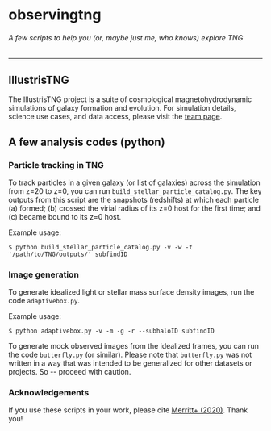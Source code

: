 # observingtng
###### A few scripts to help you (or, maybe just me, who knows) explore TNG
---

## IllustrisTNG
The IllustrisTNG project is a suite of cosmological magnetohydrodynamic simulations of galaxy formation and evolution. For simulation details, science use cases, and data access, please visit the [team page](https://www.tng-project.org/).

## A few analysis codes (python)

### Particle tracking in TNG
To track particles in a given galaxy (or list of galaxies) across the simulation from z=20 to z=0, you can run `build_stellar_particle_catalog.py`. The key outputs from this script are the snapshots (redshifts) at which each particle (a) formed; (b) crossed the virial radius of its z=0 host for the first time; and (c) became bound to its z=0 host. 

Example usage:

<code>$ python build_stellar_particle_catalog.py -v -w -t '/path/to/TNG/outputs/' subfindID </code>

### Image generation

To generate idealized light or stellar mass surface density images, run the code `adaptivebox.py`. 

Example usage:

<code>$ python adaptivebox.py -v -m -g -r --subhaloID subfindID </code>


To generate mock observed images from the idealized frames, you can run the code `butterfly.py` (or similar). Please note that `butterfly.py` was not written in a way that was intended to be generalized for other datasets or projects. So -- proceed with caution.

### Acknowledgements
If you use these scripts in your work, please cite [Merritt+ (2020)](https://ui.adsabs.harvard.edu/abs/2020MNRAS.495.4570M/abstract). Thank you!

